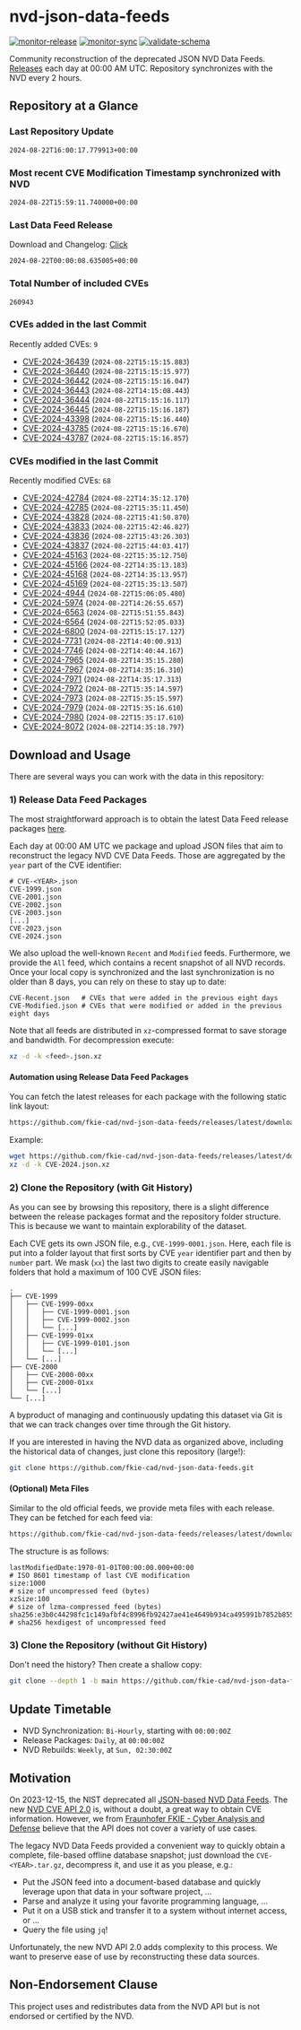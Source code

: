 # nvd-json-data-feeds

[![monitor-release](https://github.com/fkie-cad/nvd-json-data-feeds/actions/workflows/monitor_release.yml/badge.svg)](https://github.com/fkie-cad/nvd-json-data-feeds/actions/workflows/monitor_release.yml)
[![monitor-sync](https://github.com/fkie-cad/nvd-json-data-feeds/actions/workflows/monitor_sync.yml/badge.svg)](https://github.com/fkie-cad/nvd-json-data-feeds/actions/workflows/monitor_sync.yml)
[![validate-schema](https://github.com/fkie-cad/nvd-json-data-feeds/actions/workflows/validate_schema.yml/badge.svg)](https://github.com/fkie-cad/nvd-json-data-feeds/actions/workflows/validate_schema.yml)

Community reconstruction of the deprecated JSON NVD Data Feeds.
[Releases](https://github.com/fkie-cad/nvd-json-data-feeds/releases/latest) each day at 00:00 AM UTC.
Repository synchronizes with the NVD every 2 hours.

## Repository at a Glance

### Last Repository Update

```plain
2024-08-22T16:00:17.779913+00:00
```

### Most recent CVE Modification Timestamp synchronized with NVD

```plain
2024-08-22T15:59:11.740000+00:00
```

### Last Data Feed Release

Download and Changelog: [Click](https://github.com/fkie-cad/nvd-json-data-feeds/releases/latest)

```plain
2024-08-22T00:00:08.635005+00:00
```

### Total Number of included CVEs

```plain
260943
```

### CVEs added in the last Commit

Recently added CVEs: `9`

- [CVE-2024-36439](CVE-2024/CVE-2024-364xx/CVE-2024-36439.json) (`2024-08-22T15:15:15.883`)
- [CVE-2024-36440](CVE-2024/CVE-2024-364xx/CVE-2024-36440.json) (`2024-08-22T15:15:15.977`)
- [CVE-2024-36442](CVE-2024/CVE-2024-364xx/CVE-2024-36442.json) (`2024-08-22T15:15:16.047`)
- [CVE-2024-36443](CVE-2024/CVE-2024-364xx/CVE-2024-36443.json) (`2024-08-22T14:15:08.443`)
- [CVE-2024-36444](CVE-2024/CVE-2024-364xx/CVE-2024-36444.json) (`2024-08-22T15:15:16.117`)
- [CVE-2024-36445](CVE-2024/CVE-2024-364xx/CVE-2024-36445.json) (`2024-08-22T15:15:16.187`)
- [CVE-2024-43398](CVE-2024/CVE-2024-433xx/CVE-2024-43398.json) (`2024-08-22T15:15:16.440`)
- [CVE-2024-43785](CVE-2024/CVE-2024-437xx/CVE-2024-43785.json) (`2024-08-22T15:15:16.670`)
- [CVE-2024-43787](CVE-2024/CVE-2024-437xx/CVE-2024-43787.json) (`2024-08-22T15:15:16.857`)


### CVEs modified in the last Commit

Recently modified CVEs: `68`

- [CVE-2024-42784](CVE-2024/CVE-2024-427xx/CVE-2024-42784.json) (`2024-08-22T14:35:12.170`)
- [CVE-2024-42785](CVE-2024/CVE-2024-427xx/CVE-2024-42785.json) (`2024-08-22T15:35:11.450`)
- [CVE-2024-43828](CVE-2024/CVE-2024-438xx/CVE-2024-43828.json) (`2024-08-22T15:41:50.870`)
- [CVE-2024-43833](CVE-2024/CVE-2024-438xx/CVE-2024-43833.json) (`2024-08-22T15:42:46.827`)
- [CVE-2024-43836](CVE-2024/CVE-2024-438xx/CVE-2024-43836.json) (`2024-08-22T15:43:26.303`)
- [CVE-2024-43837](CVE-2024/CVE-2024-438xx/CVE-2024-43837.json) (`2024-08-22T15:44:03.417`)
- [CVE-2024-45163](CVE-2024/CVE-2024-451xx/CVE-2024-45163.json) (`2024-08-22T15:35:12.750`)
- [CVE-2024-45166](CVE-2024/CVE-2024-451xx/CVE-2024-45166.json) (`2024-08-22T14:35:13.183`)
- [CVE-2024-45168](CVE-2024/CVE-2024-451xx/CVE-2024-45168.json) (`2024-08-22T14:35:13.957`)
- [CVE-2024-45169](CVE-2024/CVE-2024-451xx/CVE-2024-45169.json) (`2024-08-22T15:35:13.507`)
- [CVE-2024-4944](CVE-2024/CVE-2024-49xx/CVE-2024-4944.json) (`2024-08-22T15:06:05.480`)
- [CVE-2024-5974](CVE-2024/CVE-2024-59xx/CVE-2024-5974.json) (`2024-08-22T14:26:55.657`)
- [CVE-2024-6563](CVE-2024/CVE-2024-65xx/CVE-2024-6563.json) (`2024-08-22T15:51:55.843`)
- [CVE-2024-6564](CVE-2024/CVE-2024-65xx/CVE-2024-6564.json) (`2024-08-22T15:52:05.033`)
- [CVE-2024-6800](CVE-2024/CVE-2024-68xx/CVE-2024-6800.json) (`2024-08-22T15:15:17.127`)
- [CVE-2024-7731](CVE-2024/CVE-2024-77xx/CVE-2024-7731.json) (`2024-08-22T14:40:00.913`)
- [CVE-2024-7746](CVE-2024/CVE-2024-77xx/CVE-2024-7746.json) (`2024-08-22T14:40:44.167`)
- [CVE-2024-7965](CVE-2024/CVE-2024-79xx/CVE-2024-7965.json) (`2024-08-22T14:35:15.280`)
- [CVE-2024-7967](CVE-2024/CVE-2024-79xx/CVE-2024-7967.json) (`2024-08-22T14:35:16.310`)
- [CVE-2024-7971](CVE-2024/CVE-2024-79xx/CVE-2024-7971.json) (`2024-08-22T14:35:17.313`)
- [CVE-2024-7972](CVE-2024/CVE-2024-79xx/CVE-2024-7972.json) (`2024-08-22T15:35:14.597`)
- [CVE-2024-7973](CVE-2024/CVE-2024-79xx/CVE-2024-7973.json) (`2024-08-22T15:35:15.597`)
- [CVE-2024-7979](CVE-2024/CVE-2024-79xx/CVE-2024-7979.json) (`2024-08-22T15:35:16.610`)
- [CVE-2024-7980](CVE-2024/CVE-2024-79xx/CVE-2024-7980.json) (`2024-08-22T15:35:17.610`)
- [CVE-2024-8072](CVE-2024/CVE-2024-80xx/CVE-2024-8072.json) (`2024-08-22T14:35:18.797`)


## Download and Usage

There are several ways you can work with the data in this repository:

### 1) Release Data Feed Packages

The most straightforward approach is to obtain the latest Data Feed release packages [here](https://github.com/fkie-cad/nvd-json-data-feeds/releases/latest).

Each day at 00:00 AM UTC we package and upload JSON files that aim to reconstruct the legacy NVD CVE Data Feeds.
Those are aggregated by the `year` part of the CVE identifier:

```
# CVE-<YEAR>.json
CVE-1999.json
CVE-2001.json
CVE-2002.json
CVE-2003.json
[...]
CVE-2023.json
CVE-2024.json
```

We also upload the well-known `Recent` and `Modified` feeds.
Furthermore, we provide the `All` feed, which contains a recent snapshot of all NVD records.
Once your local copy is synchronized and the last synchronization is no older than 8 days, you can rely on these to stay up to date:

```plain
CVE-Recent.json   # CVEs that were added in the previous eight days
CVE-Modified.json # CVEs that were modified or added in the previous eight days
```

Note that all feeds are distributed in `xz`-compressed format to save storage and bandwidth.
For decompression execute:

```sh
xz -d -k <feed>.json.xz
```

#### Automation using Release Data Feed Packages

You can fetch the latest releases for each package with the following static link layout:

```sh
https://github.com/fkie-cad/nvd-json-data-feeds/releases/latest/download/CVE-<YEAR>.json.xz
```

Example:

```sh
wget https://github.com/fkie-cad/nvd-json-data-feeds/releases/latest/download/CVE-2024.json.xz
xz -d -k CVE-2024.json.xz
```

### 2) Clone the Repository (with Git History)

As you can see by browsing this repository, there is a slight difference between the release packages format and the repository folder structure.
This is because we want to maintain explorability of the dataset.

Each CVE gets its own JSON file, e.g., `CVE-1999-0001.json`.
Here, each file is put into a folder layout that first sorts by CVE `year` identifier part and then by `number` part.
We mask (`xx`) the last two digits to create easily navigable folders that hold a maximum of 100 CVE JSON files:

```plain
.
├── CVE-1999
│   ├── CVE-1999-00xx
│   │   ├── CVE-1999-0001.json
│   │   ├── CVE-1999-0002.json
│   │   └── [...]
│   ├── CVE-1999-01xx
│   │   ├── CVE-1999-0101.json
│   │   └── [...]
│   └── [...]
├── CVE-2000
│   ├── CVE-2000-00xx
│   ├── CVE-2000-01xx
│   └── [...]
└── [...]
```

A byproduct of managing and continuously updating this dataset via Git is that we can track changes over time through the Git history.

If you are interested in having the NVD data as organized above, including the historical data of changes, just clone this repository (large!):

```sh
git clone https://github.com/fkie-cad/nvd-json-data-feeds.git
```

#### (Optional) Meta Files

Similar to the old official feeds, we provide meta files with each release. They can be fetched for each feed via:

```sh
https://github.com/fkie-cad/nvd-json-data-feeds/releases/latest/download/CVE-<YEAR>.meta
```

The structure is as follows:

```plain
lastModifiedDate:1970-01-01T00:00:00.000+00:00                          # ISO 8601 timestamp of last CVE modification
size:1000                                                               # size of uncompressed feed (bytes)
xzSize:100                                                              # size of lzma-compressed feed (bytes)
sha256:e3b0c44298fc1c149afbf4c8996fb92427ae41e4649b934ca495991b7852b855 # sha256 hexdigest of uncompressed feed
```

### 3) Clone the Repository (without Git History)

Don't need the history? Then create a shallow copy:

```sh
git clone --depth 1 -b main https://github.com/fkie-cad/nvd-json-data-feeds.git
```


## Update Timetable

* NVD Synchronization: `Bi-Hourly`, starting with `00:00:00Z`
* Release Packages: `Daily`, at `00:00:00Z`
* NVD Rebuilds: `Weekly`, at `Sun, 02:30:00Z`


## Motivation

On 2023-12-15, the NIST deprecated all [JSON-based NVD Data Feeds](https://nvd.nist.gov/vuln/data-feeds#divRetirementBanner-1).
The new [NVD CVE API 2.0](https://nvd.nist.gov/developers/vulnerabilities) is, without a doubt, a great way to obtain CVE information.
However, we from [Fraunhofer FKIE - Cyber Analysis and Defense](https://www.fkie.fraunhofer.de/en/departments/cad.html) believe that the API does not cover a variety of use cases.

The legacy NVD Data Feeds provided a convenient way to quickly obtain a complete, file-based offline database snapshot; just download the `CVE-<YEAR>.tar.gz`, decompress it, and use it as you please, e.g.:

- Put the JSON feed into a document-based database and quickly leverage upon that data in your software project, ...
- Parse and analyze it using your favorite programming language, ...
- Put it on a USB stick and transfer it to a system without internet access, or ...
- Query the file using `jq`!

Unfortunately, the new NVD API 2.0 adds complexity to this process.
We want to preserve ease of use by reconstructing these data sources.

## Non-Endorsement Clause

This project uses and redistributes data from the NVD API but is not endorsed or certified by the NVD.
